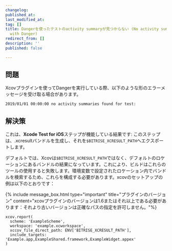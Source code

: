 ```yaml
---
changelog:
published_at:
last_modified_at:
tag: []
title: Dangerを使ったテストのactivity summaryが見つからない (No activity summaries found for test
  with Danger)
redirect_from: []
description: ''
published: false

---
```

## 問題

Xcovプラグインを使ってDangerを実行している際、以下のような形のエラーメッセージを受け取る場合があります。

    2019/01/01 00:00:00 no activity summaries found for test:

## 解決策

これは、**Xcode Test for iOS**ステップが機能している結果です: このステップは、.xcresultバンドルを生成し、それを`$BITRISE_XCRESULT_PATH`へエクスポートします。

デフォルトでは、Xcovは`$BITRISE_XCRESULT_PATH`ではなく、デフォルトのロケーションにあるバンドルの結果になっています。これにより、ビルドはこれらのツールの使用すると失敗します。環境変数で設定されたロケーション内でバンドルを検索するため、これらを構成する必要があります。xcovのセットアップの例は以下のとおりです：

{% include message_box.html type="important" title="プラグインのバージョン" content="xcovプラグインのバージョンは1.6またはそれ以上である必要があります：それより古いバージョンは正確なパスの指定を許可しません。"%}

    xcov.report(
      scheme: 'ExampleScheme',
      workspace: 'example.xcworkspace',
      xccov_file_direct_path: ENV['BITRISE_XCRESULT_PATH'],
      include_targets: 'Example.app,ExampleShared.framework,ExampleWidget.appex'
    )